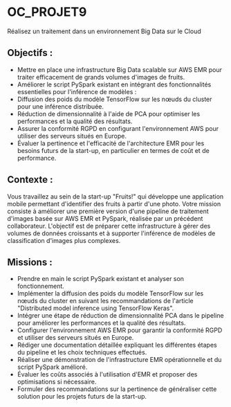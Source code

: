 # OC_PROJET9
Réalisez un traitement dans un environnement Big Data sur le Cloud

## Objectifs :
- Mettre en place une infrastructure Big Data scalable sur AWS EMR pour traiter efficacement de grands volumes d'images de fruits.
- Améliorer le script PySpark existant en intégrant des fonctionnalités essentielles pour l'inférence de modèles :
- Diffusion des poids du modèle TensorFlow sur les nœuds du cluster pour une inférence distribuée.
- Réduction de dimensionnalité à l'aide de PCA pour optimiser les performances et la qualité des résultats.
- Assurer la conformité RGPD en configurant l'environnement AWS pour utiliser des serveurs situés en Europe.
- Évaluer la pertinence et l'efficacité de l'architecture EMR pour les besoins futurs de la start-up, en particulier en termes de coût et de performance.

## Contexte :
Vous travaillez au sein de la start-up "Fruits!" qui développe une application mobile permettant d'identifier des fruits à partir d'une photo. Votre mission consiste à améliorer une première version d'une pipeline de traitement d'images basée sur AWS EMR et PySpark, réalisée par un précédent collaborateur. L'objectif est de préparer cette infrastructure à gérer des volumes de données croissants et à supporter l'inférence de modèles de classification d'images plus complexes.

## Missions :
- Prendre en main le script PySpark existant et analyser son fonctionnement.
- Implémenter la diffusion des poids du modèle TensorFlow sur les nœuds du cluster en suivant les recommandations de l'article "Distributed model inference using TensorFlow Keras".
- Intégrer une étape de réduction de dimensionnalité PCA dans le pipeline pour améliorer les performances et la qualité des résultats.
- Configurer l'environnement AWS EMR pour garantir la conformité RGPD et utiliser des serveurs situés en Europe.
- Rédiger une documentation détaillée expliquant les différentes étapes du pipeline et les choix techniques effectués.
- Réaliser une démonstration de l'infrastructure EMR opérationnelle et du script PySpark amélioré.
- Évaluer les coûts associés à l'utilisation d'EMR et proposer des optimisations si nécessaire.
- Formuler des recommandations sur la pertinence de généraliser cette solution pour les projets futurs de la start-up.
